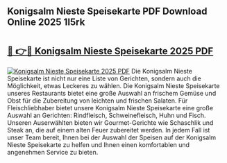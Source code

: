 ## Konigsalm Nieste Speisekarte PDF Download Online 2025 1I5rk

# <h2><a href="http://gc8gbc.nevu.top/?p=Konigsalm+Nieste+Speisekarte">🔗 👉🔴 Konigsalm Nieste Speisekarte 2025 PDF</a></h2>

[![Konigsalm Nieste Speisekarte 2025 PDF](https://i.imgur.com/dBaPXMq.png)](http://gc8gbc.nevu.top/?p=Konigsalm+Nieste+Speisekarte)
Die Konigsalm Nieste Speisekarte ist nicht nur eine Liste von Gerichten, sondern auch die Möglichkeit, etwas Leckeres zu wählen. Die Konigsalm Nieste Speisekarte unseres Restaurants bietet eine große Auswahl an frischem Gemüse und Obst für die Zubereitung von leichten und frischen Salaten. Für Fleischliebhaber bietet unsere Konigsalm Nieste Speisekarte eine große Auswahl an Gerichten: Rindfleisch, Schweinefleisch, Huhn und Fisch. Unseren Auserwählten bieten wir Gourmet-Gerichte wie Schaschlik und Steak an, die auf einem alten Feuer zubereitet werden. In jedem Fall ist unser Team bereit, Ihnen bei der Auswahl der Speisen auf der Konigsalm Nieste Speisekarte zu helfen und Ihnen einen komfortablen und angenehmen Service zu bieten.
